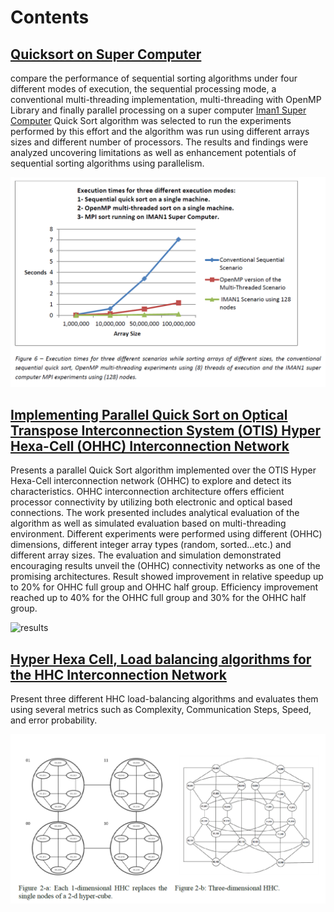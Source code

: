 # Contents

## [Quicksort on Super Computer](./quick_sort)
compare the performance of sequential sorting algorithms under four different modes of execution, the sequential processing mode, a conventional multi-threading implementation, multi-threading with OpenMP Library and finally parallel processing on a super computer [Iman1 Super Computer](http://www.iman1.jo/iman1/)
Quick Sort algorithm was selected to run the experiments performed by this effort and the algorithm was run using different arrays sizes and different number of processors. The results and findings were analyzed uncovering limitations as well as enhancement potentials of sequential sorting algorithms using parallelism.

![results](./quick_sort/results/results.png)

## [Implementing Parallel Quick Sort on Optical Transpose Interconnection System (OTIS) Hyper Hexa-Cell (OHHC) Interconnection Network](./otis_hhc_quick_sort)
Presents a parallel Quick Sort algorithm implemented over the OTIS Hyper Hexa-Cell interconnection network (OHHC) to explore and detect its characteristics. OHHC interconnection architecture offers efficient processor connectivity by utilizing both electronic and optical based connections. The work presented includes analytical evaluation of the algorithm as well as simulated evaluation based on multi-threading environment. Different experiments were performed using different (OHHC) dimensions, different integer array types (random, sorted…etc.) and different array sizes. The evaluation and simulation demonstrated encouraging results unveil the (OHHC) connectivity networks as one of the promising architectures. Result showed improvement in relative speedup up to 20% for OHHC full group and OHHC half group. Efficiency improvement reached up to 40% for the OHHC full group and 30% for the OHHC half group.

![results](./otis_hhc_quick_sort/results/results.png)

## [Hyper Hexa Cell, Load balancing algorithms for the HHC Interconnection Network](./otis_hhc_load_balance)
Present three different HHC load-balancing algorithms and evaluates them using several metrics such as Complexity, Communication Steps, Speed, and error probability. 

![results](./otis_hhc_load_balance/algorithm_c/results/architecture.png)

